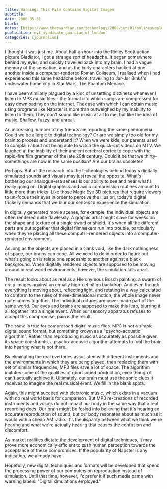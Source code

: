 ```yaml
---
title: Warning: This Film Contains Digital Images
subtitle: 
date: 2000-05-31
blurb: 
notes: [https://www.theguardian.com/technology/2000/jun/01/onlinesupplement8](https://www.theguardian.com/technology/2000/jun/01/onlinesupplement8 "https://www.theguardian.com/technology/2000/jun/01/onlinesupplement8")
publication: nyt_syndicate_guardian_of_london
categories: [journalism]
---
```


I thought it was just me. About half an hour into the Ridley Scott action picture Gladiator, I got a strange sort of headache. It began somewhere behind my eyes, and quickly travelled back into my brain. I had a vague memory of the sensation, and as the burly characters hacked at one another inside a computer-rendered Roman Coliseum, I realised when I had experienced this same headache before: travelling to Jar-Jar Binks's underwater home city in Star Wars, The Phantom Menace.

I have been similarly plagued by a kind of unsettling dizziness whenever I listen to MP3 music files - the format into which songs are compressed for easy downloading on the internet. The ease with which I can obtain music using programs like Napster is more than outweighed by my inability to listen to them. They don't sound like music at all to me, but like the idea of music. Shallow, fuzzy, and unreal.

An increasing number of my friends are reporting the same phenomena. Could we be allergic to digital technology? Or are we simply too old for my brain to process and understand it? When we were kids, our parents used to complain about not being able to watch the quick-cut videos on MTV. We laughed at the inability of their ancient cerebral cortex to cope with the rapid-fire film grammar of the late 20th century. Could it be that we thirty-somethings are now in the same position? Are our brains obsolete?

Perhaps. But a little research into the technologies behind today's digitally simulated sounds and visuals may just reveal the opposite. What's bothering our analogue-era senses is our ability to see and hear what's really going on. Digital graphics and audio compression routines amount to little more than tricks. Like those Magic Eye 3D pictures that require viewers to un-focus their eyes in order to perceive the illusion, today's digital trickery demands that we blur our senses to experience the simulation.

In digitally generated movie scenes, for example, the individual objects are often rendered quite flawlessly. A graphic artist might slave for weeks on the shape and texture of a single sword or shield. It's when all the different parts are put together that digital filmmakers run into trouble, particularly when they're placing all these computer-rendered objects into a computer-rendered environment.

As long as the objects are placed in a blank void, like the dark nothingness of space, our brains can cope. All we need to do in order to figure out what's going on is relate one spaceship to another against a black background. When digitally rendered objects are supposed to be moving around in real world environments, however, the simulation falls apart.

The result looks about as real as a Hieronymous Bosch painting: a swarm of crisp images against an equally high-definition backdrop. And even though everything is moving about, reflecting light, and rotating in a way calculated to conform to the rules of three-dimensional motion, the whole image never quite comes together. The individual pictures are never made part of the same world. Our eyes and brains are supposed to make this leap, blurring it all together into a single event. When our sensory apparatus refuses to accept this compromise, pain is the result.

The same is true for compressed digital music files. MP3 is not a simple digital sound format, but something known as a "psycho-acoustic algorithm". Rather than reproducing music as accurately as possible given its space constraints, a psycho-acoustic algorithm attempts to fool the brain into hearing what is not there.

By eliminating the real overtones associated with different instruments and the environments in which they are being played, then replacing them with set of similar frequencies, MP3 files save a lot of space. The algorithm imitates some of the qualities of good sound production, even though it can't actually achieve it. Ultimately, our brain must use the sonic clues it receives to imagine the real musical event. We fill in the blank spots.

Again, this might succeed with electronic music, which exists in a vacuum with no real world basis for comparison. But MP3 re-creations of recorded instruments and voices do not impact our body in the same way that a real recording does. Our brain might be fooled into believing that it's hearing an accurate reproduction of sound, but our body resonates about as much as it would with a cheap AM radio. It's the disparity between what we think we're hearing and what we're actually hearing that causes the confusion and discomfort.

As market realities dictate the development of digital techniques, it may prove more economically efficient to push human perception towards the acceptance of these compromises. If the popularity of Napster is any indication, we already have.

Hopefully, new digital techniques and formats will be developed that spend the processing power of our computers on reproduction instead of simulation. Until that time, however, I'd prefer it if such media came with warning labels: "Digital simulations employed."
